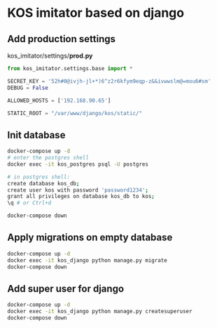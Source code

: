 # KOS imitator based on django

## Add production settings
kos_imitator/settings/**prod.py**
```python
from kos_imitator.settings.base import *

SECRET_KEY = '52h#0@ivjh-jl+*)6^z2r6kfym9eqp-z&&ivwwslm@=mou6#sm'
DEBUG = False

ALLOWED_HOSTS = ['192.168.90.65']

STATIC_ROOT = "/var/www/django/kos/static/"
```

## Init database

```bash
docker-compose up -d
# enter the postgres shell
docker exec -it kos_postgres psql -U postgres

# in postgres shell:
create database kos_db;
create user kos with password 'password1234';
grant all privileges on database kos_db to kos;
\q # or Ctrl+d

docker-compose down
```

## Apply migrations on empty database
```bash
docker-compose up -d
docker exec -it kos_django python manage.py migrate
docker-compose down
```

## Add super user for django
```bash
docker-compose up -d
docker exec -it kos_django python manage.py createsuperuser
docker-compose down
```


